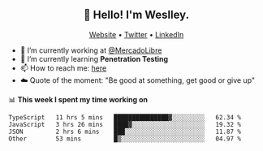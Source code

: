 <h2 align="center">👋 Hello! I'm Weslley.</h2>
<p align="center">
  <a href="http://weslleyneri.com.br">Website</a> •
  <a href="https://twitter.com/Weslley_Neri">Twitter</a> •
  <a href="https://www.linkedin.com/in/weslley-neri-3658908b">LinkedIn</a>
</p>


- 🔭 I’m currently working at [@MercadoLibre](https://github.com/mercadolibre)
- 🌱 I’m currently learning **Penetration Testing**
- 📫 How to reach me: [here](mailto:weslley39@gmail.com)
- ☁️ Quote of the moment: "Be good at something, get good or give up"

📊 **This week I spent my time working on**
<!--START_SECTION:waka-->

```text
TypeScript   11 hrs 5 mins   ███████████████▓░░░░░░░░░   62.34 %
JavaScript   3 hrs 26 mins   ████▓░░░░░░░░░░░░░░░░░░░░   19.32 %
JSON         2 hrs 6 mins    ███░░░░░░░░░░░░░░░░░░░░░░   11.87 %
Other        53 mins         █▒░░░░░░░░░░░░░░░░░░░░░░░   04.97 %
```

<!--END_SECTION:waka-->

<!-- Inspired by https://github.com/gruselhaus/gruselhaus -->